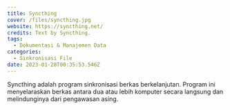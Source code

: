 ```yaml
---
title: Syncthing
cover: /files/syncthing.jpg
website: https://syncthing.net/
credits: Text by Syncthing.
tags:
  - Dokumentasi & Manajemen Data
categories:
  - Sinkronisasi File
date: 2023-01-28T00:35:53.546Z
---
```

Syncthing adalah program sinkronisasi berkas berkelanjutan. Program ini menyelaraskan berkas antara dua atau lebih komputer secara langsung dan melindunginya dari pengawasan asing.